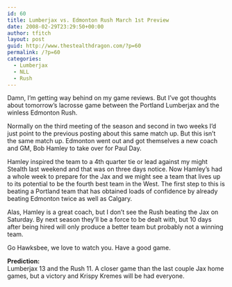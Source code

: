 ```yaml
---
id: 60
title: Lumberjax vs. Edmonton Rush March 1st Preview
date: 2008-02-29T23:29:50+00:00
author: tfitch
layout: post
guid: http://www.thestealthdragon.com/?p=60
permalink: /?p=60
categories:
  - Lumberjax
  - NLL
  - Rush
---
```

Damn, I&#8217;m getting way behind on my game reviews. But I&#8217;ve got thoughts about tomorrow&#8217;s lacrosse game between the Portland Lumberjax and the winless Edmonton Rush.

Normally on the third meeting of the season and second in two weeks I&#8217;d just point to the previous posting about this same match up. But this isn&#8217;t the same match up. Edmonton went out and got themselves a new coach and GM, Bob Hamley to take over for Paul Day.

Hamley inspired the team to a 4th quarter tie or lead against my might Stealth last weekend and that was on three days notice. Now Hamley&#8217;s had a whole week to prepare for the Jax and we might see a team that lives up to its potential to be the fourth best team in the West. The first step to this is beating a Portland team that has obtained loads of confidence by already beating Edmonton twice as well as Calgary.

Alas, Hamley is a great coach, but I don&#8217;t see the Rush beating the Jax on Saturday. By next season they&#8217;ll be a force to be dealt with, but 10 days after being hired will only produce a better team but probably not a winning team.

Go Hawksbee, we love to watch you. Have a good game.

**Prediction:**  
Lumberjax 13 and the Rush 11. A closer game than the last couple Jax home games, but a victory and Krispy Kremes will be had everyone.